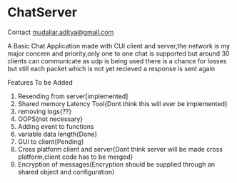 <h1>ChatServer</h1>

Contact [mudaliar.aditya@gmail.com](mailto:mudaliar.aditya@gmail.com)

A Basic Chat Application made with CUI client and server,the network is my major concern and priority,only one to one chat is supported but around 30 clients can communicate as udp is being used there is a chance for losses but still each packet which is not yet recieved a response is sent again



Features To be Added

 1. Resending from server[implemented]
 2. Shared memory Latency Tool{Dont think this will ever be implemented}
 3. removing logs{??}
 4. OOPS{not necessary}
 5. Adding event to functions
 6. variable data length{Done}
 7. GUI to client{Pending}
 8. Cross platform client and server{Dont think server will be made cross platform,client code has to be merged}
 9. Encryption of messages(Encryption should be supplied through an shared object and configuration)
